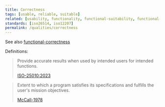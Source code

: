 ```yaml
---
title: Correctness
tags: [usable, reliable, suitable]
related: [usability, functionality, functional-suitability, functional-correctness]
standards: [iso26514, iso12207]
permalink: /qualities/correctness
---
```


See also [functional-correctness](/qualities/functional-correctness)


Definitions:

>Provide accurate results when used by intended users for intended functions.
> 
>[ISO-25010:2023](/references/#iso-25010-2023)


> Extent to which a program satisfies its specifications and fulfills the user's mission objectives.
>
> [McCall-1978](/references/#mccall)
